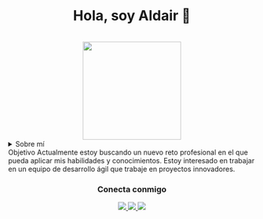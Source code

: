 <div align="center"> <br/> <h1 align="center">Hola, soy Aldair 👋</h1> <br/> <img src="https://t-hub.mx/storage/blog/BJgPuaZEtc1OfU415JFbsd0b4nStv7oweNDABPUN.jpeg" width="200"> </div>
<details> <summary>Sobre mí</summary>
Sobre mí
Lenguajes de programación: C#, C, C++, Java, JavaScript, Python, Kotlin, Flutter
Bases de datos: MySQL, PostgreSQL
Servicios en la nube: AWS, Azure
Metodologías ágiles: Scrum, Lean Startup, Kanban
Herramientas de desarrollo: Visual Studio, Eclipse, IntelliJ IDEA, Git, GitHub, WebStorm, Visual Studio Code
Herramientas de modelado de datos: Vertabelo, Structurizer y Lucichard
Herramientas de diseño: Figma
</details>
Objetivo
Actualmente estoy buscando un nuevo reto profesional en el que pueda aplicar mis habilidades y conocimientos. Estoy interesado en trabajar en un equipo de desarrollo ágil que trabaje en proyectos innovadores.

<div align="center"> <h3 align="center">Conecta conmigo</h3> <a href="https://twitter.com/" target="_blank"> <img src="https://img.shields.io/badge/Twitter-1DA1F2?style=for-the-badge&logo=twitter&logoColor=white"> </a> <a href="https://www.linkedin.com/" target="_blank"> <img src="https://img.shields.io/badge/linkedin-%230077B5.svg?&style=for-the-badge&logo=linkedin&logoColor=white"> </a> <a href="mailto:tu@email.com" target="_blank"> <img src="https://img.shields.io/badge/Gmail-D14836?style=for-the-badge&logo=gmail&logoColor=white"> </a> </div>
